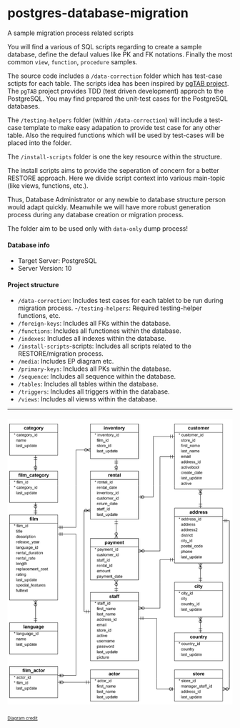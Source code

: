 # postgres-database-migration

A sample migration process related scripts

You will find a various of SQL scripts regarding to create a sample database, define the defaul values like PK and FK notations. Finally the most common `view`, `function`, `procedure` samples.

The source code includes a `/data-correction` folder which has test-case sctipts for each table. The scripts idea has been inspired by [pgTAB project](https://pgtap.org/). The `pgTAB` project provides TDD (test driven development) approch to the PostgreSQL. You may find prepared the unit-test cases for the PostgreSQL databases.

The `/testing-helpers` folder (within `/data-correction`) will include a test-case template to make easy adapation to provide test case for any other table. Also the required functions which will be used by test-cases will be placed into the folder.

The `/install-scripts` folder is one the key resource within the structure. 

The install scripts aims to provide the seperation of concern for a better RESTORE approach. Here we divide script context into various main-topic (like views, functions, etc.). 

Thus, Database Administrator or any newbie to database structure person would adapt quickly.
Meanwhile we will have more robust generation process during any database creation or migration process.

The folder aim to be used only with `data-only` dump process!

#### Database info
- Target Server: PostgreSQL
- Server Version: 10

#### Project structure
- `/data-correction`: Includes test cases for each tablet to be run during migration process. 
    -`/testing-helpers`: Required testing-helper functions, etc.
- `/foreign-keys`: Includes all FKs within the database.
- `/functions`: Includes all functiones within the database.
- `/indexes`: Includes all indexes within the database.
- `/install-scripts`-scripts: Includes all scripts related to the RESTORE/migration process.
- `/media`: Includes EP diagram etc.
- `/primary-keys`: Includes all PKs within the database.
- `/sequence`: Includes all sequence within the database.
- `/tables`: Includes all tables within the database.
- `/triggers`: Includes all triggers within the database.
- `/views`: Includes all viewss within the database.

---

#### ![Diagram](media/db_ER_diagram.png) 
<sub><sup>[Diagram credit](https://www.postgresqltutorial.com/postgresql-sample-database/)</sup></sub>
